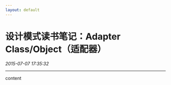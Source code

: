 ```yaml
---
layout: default
---
```


# 设计模式读书笔记：Adapter Class/Object（适配器）
_2015-07-07 17:35:32_

* * *

content
